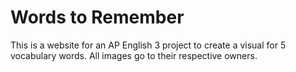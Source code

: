 # Words to Remember
This is a website for an AP English 3 project to create a visual for 5 vocabulary words.
All images go to their respective owners.
